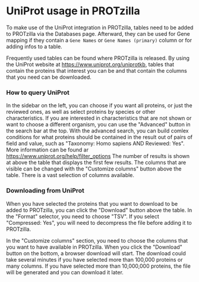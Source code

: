 # UniProt usage in PROTzilla
To make use of the UniProt integration in PROTzilla, tables need to be added to
PROTzilla via the Databases page. Afterward, they can be used for Gene mapping
if they contain a `Gene Names` or `Gene Names (primary)` column or for adding
infos to a table.

Frequently used tables can be found where PROTzilla is released.
By using the UniProt website at https://www.uniprot.org/uniprotkb, tables that
contain the proteins that interest you can be and that contain the columns that
you need can be downloaded.


### How to query UniProt

In the sidebar on the left, you can choose if you want all proteins, or just
the reviewed ones, as well as select proteins by species or other 
characteristics. If you are interested in characteristics that are not shown or
want to choose a different organism, you can use the "Advanced" button in the
search bar at the top. With the advanced search, you can build comlex 
conditions for what proteins should be contained in the result out of pairs of
field and value, such as "Taxonomy: Homo sapiens AND Reviewed: Yes". More
information can be found ar https://www.uniprot.org/help/filter_options
The number of results is shown at above the table that displays the first few
results. The columns that are visible can be changed with the 
"Customize columns" button above the table. There is a vast selection of 
columns available.


### Downloading from UniProt

When you have selected the proteins that you want to download to be added to
PROTzilla, you can click the "Download" button above the table. In the "Format"
selector, you need to choose "TSV". If you select "Compressed: Yes", you will
need to decompress the file before adding it to PROTzilla.

In the "Customize columns" section, you need to choose the columns that you
want to have available in PROTzilla. When you click the "Download" button on
the bottom, a browser download will start. The download could take several 
minutes if you have selected more than 100,000 proteins or many columns. If you
have selected more than 10,000,000 proteins, the file will be generated and you
can download it later.
